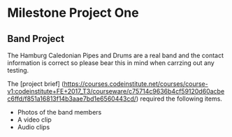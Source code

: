 # Milestone Project One 

## Band Project

The Hamburg Caledonian Pipes and Drums are a real band and the contact information is correct so please bear this in mind when carrzing out any testing.
 
The [project brief] (https://courses.codeinstitute.net/courses/course-v1:codeinstitute+FE+2017_T3/courseware/c75714c9636b4cf59120d60acbec6ffd/f851a16813f14b3aae7bd1e6560443cd/) required the following items.

* Photos of the band members
* A video clip
* Audio clips

